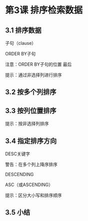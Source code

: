 # 第3课 排序检索数据

## 3.1 排序数据

子句（clause）

ORDER BY子句

注意：ORDER BY子句的位置	最后

提示：通过非选择列进行排序

## 3.2 按多个列排序

## 3.3 按列位置排序

提示：按非选择列排序

## 3.4 指定排序方向

DESC关键字

警告：在多个列上降序排序

DESCENDING

ASC（或ASCENDING）

提示：区分大小写和排序顺序

## 3.5 小结
